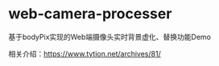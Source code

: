 # web-camera-processer
基于bodyPix实现的Web端摄像头实时背景虚化、替换功能Demo

相关介绍：https://www.tytion.net/archives/81/
